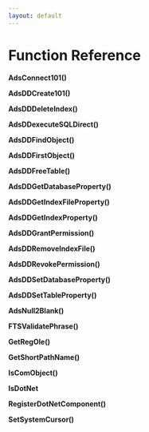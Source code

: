 ```yaml
---
layout: default
---
```

Function Reference
====================

**AdsConnect101()**

**AdsDDCreate101()**

**AdsDDDeleteIndex()**

**AdsDDexecuteSQLDirect()**

**AdsDDFindObject()**

**AdsDDFirstObject()**

**AdsDDFreeTable()**

**AdsDDGetDatabaseProperty()**

**AdsDDGetIndexFileProperty()**

**AdsDDGetIndexProperty()**

**AdsDDGrantPermission()**

**AdsDDRemoveIndexFile()**

**AdsDDRevokePermission()**

**AdsDDSetDatabaseProperty()**

**AdsDDSetTableProperty()**

**AdsNull2Blank()**

**FTSValidatePhrase()**

**GetRegOle()**

**GetShortPathName()**

**IsComObject()**

**IsDotNet**

**RegisterDotNetComponent()**

**SetSystemCursor()**
